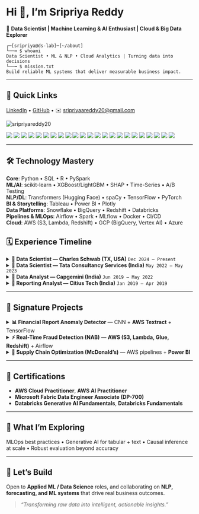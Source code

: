 # Hi 👋, I’m **Sripriya Reddy**
🎯 **Data Scientist | Machine Learning & AI Enthusiast | Cloud & Big Data Explorer**

```
┌─[sripriya@ds-lab]─[~/about]
└──╼ $ whoami
Data Scientist • ML & NLP • Cloud Analytics | Turning data into decisions
└──╼ $ mission.txt
Build reliable ML systems that deliver measurable business impact.
```

---

## 🧭 **Quick Links**
[LinkedIn](http://www.linkedin.com/in/sripriya-reddy20/) • [GitHub](https://github.com/sripriyareddy20) • ✉️ sripriyaareddy20@gmail.com


<p align="left">
  <img src="https://komarev.com/ghpvc/?username=sripriyareddy20&label=Profile%20views&color=0e75b6&style=flat" alt="sripriyareddy20" />
</p>

<p align="left">
  <!-- Core Languages -->
  <img src="https://img.shields.io/badge/Python-3776AB?logo=python&logoColor=white" />
  <img src="https://img.shields.io/badge/SQL-4479A1?logo=postgresql&logoColor=white" />
  <img src="https://img.shields.io/badge/R-276DC3?logo=r&logoColor=white" />
  <img src="https://img.shields.io/badge/PySpark-E25A1C?logo=apachespark&logoColor=white" />

  <!-- ML / AI -->
  <img src="https://img.shields.io/badge/scikit--learn-F7931E?logo=scikitlearn&logoColor=white" />
  <img src="https://img.shields.io/badge/TensorFlow-FF6F00?logo=tensorflow&logoColor=white" />
  <img src="https://img.shields.io/badge/PyTorch-EE4C2C?logo=pytorch&logoColor=white" />
  <img src="https://img.shields.io/badge/Transformers-FFD21E?logo=huggingface&logoColor=black" />
  <img src="https://img.shields.io/badge/SHAP-000000" />

  <!-- Data / Cloud -->
  <img src="https://img.shields.io/badge/AWS-232F3E?logo=amazonaws&logoColor=white" />
  <img src="https://img.shields.io/badge/GCP-4285F4?logo=googlecloud&logoColor=white" />
  <img src="https://img.shields.io/badge/Azure-0078D4?logo=microsoftazure&logoColor=white" />
  <img src="https://img.shields.io/badge/Snowflake-29B5E8?logo=snowflake&logoColor=white" />
  <img src="https://img.shields.io/badge/Redshift-8C4FFF?logo=amazonredshift&logoColor=white" />
  <img src="https://img.shields.io/badge/BigQuery-669DF6?logo=googlebigquery&logoColor=white" />
  <img src="https://img.shields.io/badge/Databricks-EF3A24?logo=databricks&logoColor=white" />

  <!-- Orchestration / DevOps -->
  <img src="https://img.shields.io/badge/Airflow-017CEE?logo=apacheairflow&logoColor=white" />
  <img src="https://img.shields.io/badge/Spark-E25A1C?logo=apachespark&logoColor=white" />
  <img src="https://img.shields.io/badge/Docker-2496ED?logo=docker&logoColor=white" />
  <img src="https://img.shields.io/badge/MLflow-0194E2?logo=mlflow&logoColor=white" />
  <img src="https://img.shields.io/badge/GitHub%20Actions-2088FF?logo=githubactions&logoColor=white" />

  <!-- BI -->
  <img src="https://img.shields.io/badge/Tableau-E97627?logo=tableau&logoColor=white" />
  <img src="https://img.shields.io/badge/Power%20BI-F2C811?logo=powerbi&logoColor=black" />
</p>


---

## 🛠️ **Technology Mastery**

**Core**: Python • SQL • R • PySpark  
**ML/AI**: scikit-learn • XGBoost/LightGBM • SHAP • Time-Series • A/B Testing  
**NLP/DL**: Transformers (Hugging Face) • spaCy • TensorFlow • PyTorch  
**BI & Storytelling**: Tableau • Power BI • Plotly  
**Data Platforms**: Snowflake • BigQuery • Redshift • Databricks  
**Pipelines & MLOps**: Airflow • Spark • MLflow • Docker • CI/CD  
**Cloud**: AWS (S3, Lambda, Redshift) • GCP (BigQuery, Vertex AI) • Azure


## 🗓️ **Experience Timeline**

<details>
<summary><b>🔹 Data Scientist — Charles Schwab (TX, USA)</b> <code>Dec 2024 – Present</code></summary>

- Built <b>predictive models (XGBoost, LightGBM)</b> improving portfolio performance <b>+12%</b>.  
- Enhanced <b>financial forecasting (time-series models)</b> with <b>+18%</b> accuracy.  
- Automated pipelines with <b>Airflow + AWS</b> → <b>30% faster</b> processing; shipped <b>Power BI</b> exec visuals (<b>+20%</b> decision speed).  
- Ran <b>A/B tests</b> and risk analytics, improving <b>client retention +15%</b>.
</details>

<details>
<summary><b>🔹 Data Scientist — Tata Consultancy Services (India)</b> <code>May 2022 – May 2023</code></summary>

- Productionized <b>NLP</b> (spaCy, Hugging Face) for voice-of-customer → <b>+22%</b> satisfaction.  
- Orchestrated <b>PySpark + Airflow</b> pipelines (<b>−40%</b> processing time).  
- Led <b>inventory forecasting</b> ML (<b>+20%</b> accuracy); migrated analytics to <b>BigQuery</b> for scalable insights.
</details>

<details>
<summary><b>🔹 Data Analyst — Capgemini (India)</b> <code>Jun 2019 – May 2022</code></summary>

- Built <b>Tableau</b> dashboards (<b>+20%</b> ops performance); optimized SQL (<b>−35%</b> query time).  
- Cohort/segmentation insights → <b>+10%</b> marketing ROI; Python/SQL data checks <b>−25%</b> errors.
</details>

<details>
<summary><b>🔹 Reporting Analyst — Citius Tech (India)</b> <code>Jan 2019 – Apr 2019</code></summary>

- Automated <b>Excel/SQL</b> reporting (<b>−50%</b> manual time).  
- Cleaned & transformed healthcare data (<b>98%</b> data quality); patient-outcome insights <b>+15%</b>.
</details>

---

## 🧪 **Signature Projects**

<details>
<summary><b>📊 Financial Report Anomaly Detector</b> — CNN + <b>AWS Textract</b> + TensorFlow</summary>

- 99.6% anomaly detection on scanned compliance documents.  
- Automated reconciliation of 20K+ daily records; improved SOX compliance.
</details>

<details>
<summary><b>⚡ Real-Time Fraud Detection (NAB)</b> — <b>AWS (S3, Lambda, Glue, Redshift)</b> + Airflow</summary>

- Faster ingestion and near real-time query performance for suspicious transactions.
</details>

<details>
<summary><b>🍔 Supply Chain Optimization (McDonald’s)</b> — AWS pipelines + <b>Power BI</b></summary>

- Demand forecasting for 100+ stores; storage cost optimizations with S3/Redshift.
</details>

---

## 🏅 **Certifications**
- <b>AWS Cloud Practitioner</b>, <b>AWS AI Practitioner</b>  
- <b>Microsoft Fabric Data Engineer Associate (DP-700)</b>  
- <b>Databricks Generative AI Fundamentals</b>, <b>Databricks Fundamentals</b>

---

## 🔎 **What I’m Exploring**
MLOps best practices • Generative AI for tabular + text • Causal inference at scale • Robust evaluation beyond accuracy

---

## 🤝 **Let’s Build**
Open to <b>Applied ML / Data Science</b> roles, and collaborating on <b>NLP, forecasting, and ML systems</b> that drive real business outcomes.

> <i>“Transforming raw data into intelligent, actionable insights.”</i>
